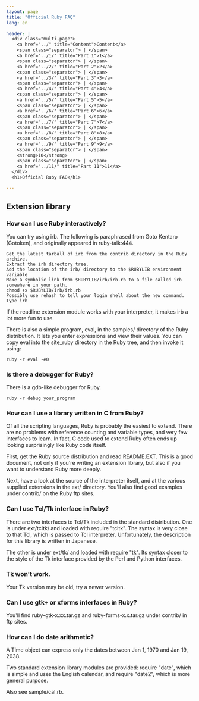 ```yaml
---
layout: page
title: "Official Ruby FAQ"
lang: en

header: |
  <div class="multi-page">
    <a href="../" title="Content">Content</a>
    <span class="separator"> | </span>
    <a href="../1/" title="Part 1">1</a>
    <span class="separator"> | </span>
    <a href="../2/" title="Part 2">2</a>
    <span class="separator"> | </span>
    <a href="../3/" title="Part 3">3</a>
    <span class="separator"> | </span>
    <a href="../4/" title="Part 4">4</a>
    <span class="separator"> | </span>
    <a href="../5/" title="Part 5">5</a>
    <span class="separator"> | </span>
    <a href="../6/" title="Part 6">6</a>
    <span class="separator"> | </span>
    <a href="../7/" title="Part 7">7</a>
    <span class="separator"> | </span>
    <a href="../8/" title="Part 8">8</a>
    <span class="separator"> | </span>
    <a href="../9/" title="Part 9">9</a>
    <span class="separator"> | </span>
    <strong>10</strong>
    <span class="separator"> | </span>
    <a href="../11/" title="Part 11">11</a>
  </div>
  <h1>Official Ruby FAQ</h1>

---
```


## Extension library

### How can I use Ruby interactively?

You can try using irb. The following is paraphrased from Goto Kentaro
(Gotoken), and originally appeared in ruby-talk:444.

~~~
Get the latest tarball of irb from the contrib directory in the Ruby archive.
Extract the irb directory tree.
Add the location of the irb/ directory to the $RUBYLIB environment variable
Make a symbolic link from $RUBYLIB/irb/irb.rb to a file called irb somewhere in your path.
chmod +x $RUBYLIB/irb/irb.rb
Possibly use rehash to tell your login shell about the new command.
Type irb
~~~

If the readline extension module works with your interpreter, it makes irb
a lot more fun to use.

There is also a simple program, eval, in the samples/ directory of the Ruby
distribution. It lets you enter expressions and view their values. You can
copy eval into the site_ruby directory in the Ruby tree, and then invoke it
using:

~~~
ruby -r eval -e0
~~~

### Is there a debugger for Ruby?

There is a gdb-like debugger for Ruby.

~~~
ruby -r debug your_program
~~~

### How can I use a library written in C from Ruby?

Of all the scripting languages, Ruby is probably the easiest to extend.
There are no problems with reference counting and variable types, and very
few interfaces to learn. In fact, C code used to extend Ruby often ends up
looking surprisingly like Ruby code itself.

First, get the Ruby source distribution and read README.EXT. This is a good
document, not only if you're writing an extension library, but also if you
want to understand Ruby more deeply.

Next, have a look at the source of the interpreter itself, and at the various
supplied extensions in the ext/ directory. You'll also find good examples
under contrib/ on the Ruby ftp sites.

### Can I use Tcl/Tk interface in Ruby?

There are two interfaces to Tcl/Tk included in the standard distribution.
One is under ext/tcltk/ and loaded with require "tcltk". The syntax is very
close to that Tcl, which is passed to Tcl interpreter. Unfortunately, the
description for this library is written in Japanese.

The other is under ext/tk/ and loaded with require "tk". Its syntax closer to
the style of the Tk interface provided by the Perl and Python interfaces.

### Tk won't work.

Your Tk version may be old, try a newer version.

### Can I use gtk+ or xforms interfaces in Ruby?

You'll find ruby-gtk-x.xx.tar.gz and ruby-forms-x.x.tar.gz under contrib/
in ftp sites.

### How can I do date arithmetic?

A Time object can express only the dates between Jan 1, 1970 and Jan 19, 2038.

Two standard extension library modules are provided:
require "date", which is simple and uses the English calendar,
and require "date2", which is more general purpose.

Also see sample/cal.rb.
